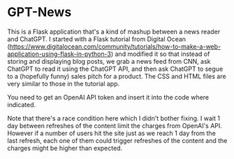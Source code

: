 # GPT-News
This is a Flask application that's a kind of mashup between a news reader and ChatGPT. I started with a Flask tutorial from Digital Ocean (https://www.digitalocean.com/community/tutorials/how-to-make-a-web-application-using-flask-in-python-3) and modified it so that instead of storing and displaying blog posts, we grab a news feed from CNN, ask ChatGPT to read it using the ChatGPT API, and then ask ChatGPT to segue to a (hopefully funny) sales pitch for a product. The CSS and HTML files are very similar to those in the tutorial app. 

You need to get an OpenAI API token and insert it into the code where indicated. 

Note that there's a race condition here which I didn't bother fixing. I wait 1 day between refreshes of the content limit the charges from OpenAI's API. However if a number of users hit the site just as we reach 1 day from the last refresh, each one of them could trigger refreshes of the content and the charges might be higher than expected. 
